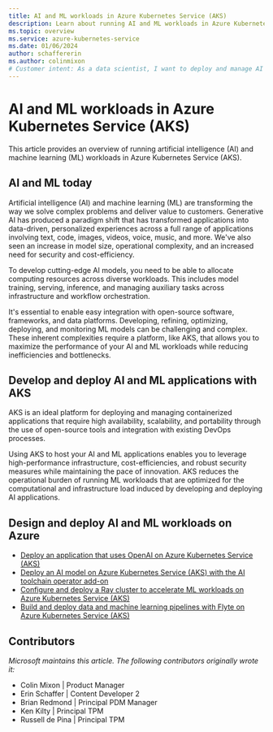 ```yaml
---
title: AI and ML workloads in Azure Kubernetes Service (AKS)
description: Learn about running AI and ML workloads in Azure Kubernetes Service (AKS).
ms.topic: overview
ms.service: azure-kubernetes-service
ms.date: 01/06/2024
author: schaffererin
ms.author: colinmixon
# Customer intent: As a data scientist, I want to deploy and manage AI and ML workloads on a container orchestration platform, so that I can optimize performance and reduce complexity while leveraging existing tools and frameworks for my applications.
---
```


# AI and ML workloads in Azure Kubernetes Service (AKS)

This article provides an overview of running artificial intelligence (AI) and machine learning (ML) workloads in Azure Kubernetes Service (AKS).

## AI and ML today

Artificial intelligence (AI) and machine learning (ML) are transforming the way we solve complex problems and deliver value to customers. Generative AI has produced a paradigm shift that has transformed applications into data-driven, personalized experiences across a full range of applications involving text, code, images, videos, voice, music, and more. We've also seen an increase in model size, operational complexity, and an increased need for security and cost-efficiency.  

To develop cutting-edge AI models, you need to be able to allocate computing resources across diverse workloads. This includes model training, serving, inference, and managing auxiliary tasks across infrastructure and workflow orchestration. 

It's essential to enable easy integration with open-source software, frameworks, and data platforms. Developing, refining, optimizing, deploying, and monitoring ML models can be challenging and complex. These inherent complexities require a platform, like AKS, that allows you to maximize the performance of your AI and ML workloads while reducing inefficiencies and bottlenecks.

## Develop and deploy AI and ML applications with AKS

AKS is an ideal platform for deploying and managing containerized applications that require high availability, scalability, and portability through the use of open-source tools and integration with existing DevOps processes.

Using AKS to host your AI and ML applications enables you to leverage high-performance infrastructure, cost-efficiencies, and robust security measures while maintaining the pace of innovation. AKS reduces the operational burden of running ML workloads that are optimized for the computational and infrastructure load induced by developing and deploying AI applications.

## Design and deploy AI and ML workloads on Azure

* [Deploy an application that uses OpenAI on Azure Kubernetes Service (AKS)](./open-ai-quickstart.md)
* [Deploy an AI model on Azure Kubernetes Service (AKS) with the AI toolchain operator add-on](./ai-toolchain-operator.md)
* [Configure and deploy a Ray cluster to accelerate ML workloads on Azure Kubernetes Service (AKS)](./deploy-ray.md)
* [Build and deploy data and machine learning pipelines with Flyte on Azure Kubernetes Service (AKS)](./use-flyte.md)

## Contributors

*Microsoft maintains this article. The following contributors originally wrote it:*

* Colin Mixon | Product Manager
* Erin Schaffer | Content Developer 2
* Brian Redmond | Principal PDM Manager
* Ken Kilty | Principal TPM
* Russell de Pina | Principal TPM
